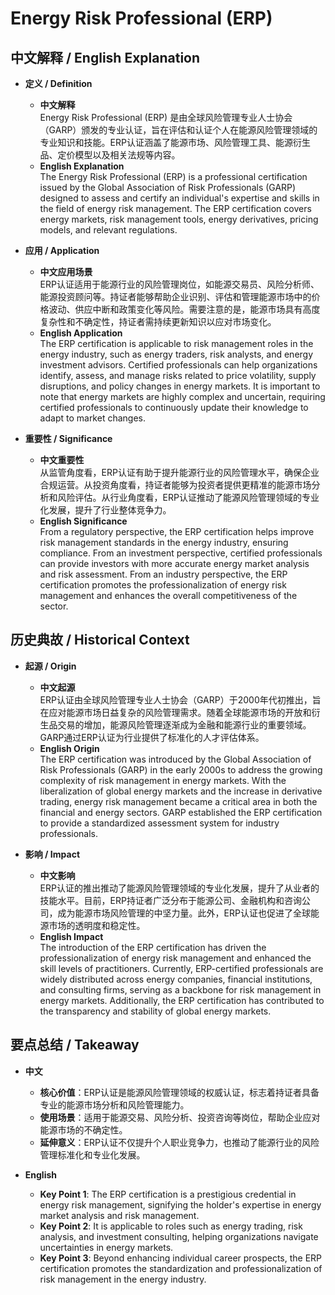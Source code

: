 # Energy Risk Professional (ERP)

## 中文解释 / English Explanation

* **定义 / Definition**  
  - **中文解释**  
    Energy Risk Professional (ERP) 是由全球风险管理专业人士协会（GARP）颁发的专业认证，旨在评估和认证个人在能源风险管理领域的专业知识和技能。ERP认证涵盖了能源市场、风险管理工具、能源衍生品、定价模型以及相关法规等内容。  
  - **English Explanation**  
    The Energy Risk Professional (ERP) is a professional certification issued by the Global Association of Risk Professionals (GARP) designed to assess and certify an individual's expertise and skills in the field of energy risk management. The ERP certification covers energy markets, risk management tools, energy derivatives, pricing models, and relevant regulations.

* **应用 / Application**  
  - **中文应用场景**  
    ERP认证适用于能源行业的风险管理岗位，如能源交易员、风险分析师、能源投资顾问等。持证者能够帮助企业识别、评估和管理能源市场中的价格波动、供应中断和政策变化等风险。需要注意的是，能源市场具有高度复杂性和不确定性，持证者需持续更新知识以应对市场变化。  
  - **English Application**  
    The ERP certification is applicable to risk management roles in the energy industry, such as energy traders, risk analysts, and energy investment advisors. Certified professionals can help organizations identify, assess, and manage risks related to price volatility, supply disruptions, and policy changes in energy markets. It is important to note that energy markets are highly complex and uncertain, requiring certified professionals to continuously update their knowledge to adapt to market changes.

* **重要性 / Significance**  
  - **中文重要性**  
    从监管角度看，ERP认证有助于提升能源行业的风险管理水平，确保企业合规运营。从投资角度看，持证者能够为投资者提供更精准的能源市场分析和风险评估。从行业角度看，ERP认证推动了能源风险管理领域的专业化发展，提升了行业整体竞争力。  
  - **English Significance**  
    From a regulatory perspective, the ERP certification helps improve risk management standards in the energy industry, ensuring compliance. From an investment perspective, certified professionals can provide investors with more accurate energy market analysis and risk assessment. From an industry perspective, the ERP certification promotes the professionalization of energy risk management and enhances the overall competitiveness of the sector.

## 历史典故 / Historical Context

* **起源 / Origin**  
  - **中文起源**  
    ERP认证由全球风险管理专业人士协会（GARP）于2000年代初推出，旨在应对能源市场日益复杂的风险管理需求。随着全球能源市场的开放和衍生品交易的增加，能源风险管理逐渐成为金融和能源行业的重要领域。GARP通过ERP认证为行业提供了标准化的人才评估体系。  
  - **English Origin**  
    The ERP certification was introduced by the Global Association of Risk Professionals (GARP) in the early 2000s to address the growing complexity of risk management in energy markets. With the liberalization of global energy markets and the increase in derivative trading, energy risk management became a critical area in both the financial and energy sectors. GARP established the ERP certification to provide a standardized assessment system for industry professionals.

* **影响 / Impact**  
  - **中文影响**  
    ERP认证的推出推动了能源风险管理领域的专业化发展，提升了从业者的技能水平。目前，ERP持证者广泛分布于能源公司、金融机构和咨询公司，成为能源市场风险管理的中坚力量。此外，ERP认证也促进了全球能源市场的透明度和稳定性。  
  - **English Impact**  
    The introduction of the ERP certification has driven the professionalization of energy risk management and enhanced the skill levels of practitioners. Currently, ERP-certified professionals are widely distributed across energy companies, financial institutions, and consulting firms, serving as a backbone for risk management in energy markets. Additionally, the ERP certification has contributed to the transparency and stability of global energy markets.

## 要点总结 / Takeaway

* **中文**  
  - **核心价值**：ERP认证是能源风险管理领域的权威认证，标志着持证者具备专业的能源市场分析和风险管理能力。  
  - **使用场景**：适用于能源交易、风险分析、投资咨询等岗位，帮助企业应对能源市场的不确定性。  
  - **延伸意义**：ERP认证不仅提升个人职业竞争力，也推动了能源行业的风险管理标准化和专业化发展。  

* **English**  
  - **Key Point 1**: The ERP certification is a prestigious credential in energy risk management, signifying the holder's expertise in energy market analysis and risk management.  
  - **Key Point 2**: It is applicable to roles such as energy trading, risk analysis, and investment consulting, helping organizations navigate uncertainties in energy markets.  
  - **Key Point 3**: Beyond enhancing individual career prospects, the ERP certification promotes the standardization and professionalization of risk management in the energy industry.